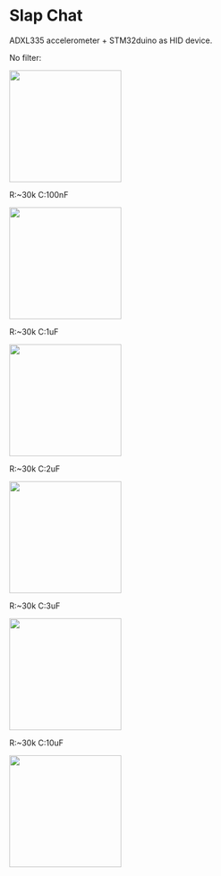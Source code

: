 # Slap Chat

ADXL335 accelerometer + STM32duino as HID device.


No filter:

<img src="https://raw.githubusercontent.com/wes06/slap-chat/master/Electronics/RCFilter-Scope/no%20cap.png" height="200px;"></img>

R:~30k C:100nF

<img src="https://raw.githubusercontent.com/wes06/slap-chat/master/Electronics/RCFilter-Scope/0%2C1uF%202.png" height="200px;"></img>

R:~30k C:1uF

<img src="https://raw.githubusercontent.com/wes06/slap-chat/master/Electronics/RCFilter-Scope/1uF.png" height="200px;"></img>

R:~30k C:2uF

<img src="https://raw.githubusercontent.com/wes06/slap-chat/master/Electronics/RCFilter-Scope/2uF.png" height="200px;"></img>

R:~30k C:3uF

<img src="https://raw.githubusercontent.com/wes06/slap-chat/master/Electronics/RCFilter-Scope/3uF.png" height="200px;"></img>

R:~30k C:10uF

<img src="https://raw.githubusercontent.com/wes06/slap-chat/master/Electronics/RCFilter-Scope/10uF.png" height="200px;"></img>